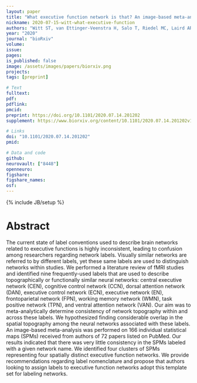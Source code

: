 ```yaml
---
layout: paper
title: "What executive function network is that? An image-based meta-analysis of network labels"
nickname: 2020-07-15-witt-what-executive-function
authors: "Witt ST, van Ettinger-Veenstra H, Salo T, Riedel MC, Laird AR"
year: "2020"
journal: "bioRxiv"
volume:
issue:
pages:
is_published: false
image: /assets/images/papers/biorxiv.png
projects:
tags: [preprint]

# Text
fulltext:
pdf:
pdflink:
pmcid:
preprint: https://doi.org/10.1101/2020.07.14.201202
supplement: https://www.biorxiv.org/content/10.1101/2020.07.14.201202v1.supplementary-material

# Links
doi: "10.1101/2020.07.14.201202"
pmid:

# Data and code
github:
neurovault: ["8448"]
openneuro:
figshare:
figshare_names:
osf:
---
```

{% include JB/setup %}

# Abstract

The current state of label conventions used to describe brain networks related to executive functions is highly inconsistent, leading to confusion among researchers regarding network labels. Visually similar networks are referred to by different labels, yet these same labels are used to distinguish networks within studies. We performed a literature review of fMRI studies and identified nine frequently-used labels that are used to describe topographically or functionally similar neural networks: central executive network (CEN), cognitive control network (CCN), dorsal attention network (DAN), executive control network (ECN), executive network (EN), frontoparietal network (FPN), working memory network (WMN), task positive network (TPN), and ventral attention network (VAN). Our aim was to meta-analytically determine consistency of network topography within and across these labels. We hypothesized finding considerable overlap in the spatial topography among the neural networks associated with these labels. An image-based meta-analysis was performed on 166 individual statistical maps (SPMs) received from authors of 72 papers listed on PubMed. Our results indicated that there was very little consistency in the SPMs labeled with a given network name. We identified four clusters of SPMs representing four spatially distinct executive function networks. We provide recommendations regarding label nomenclature and propose that authors looking to assign labels to executive function networks adopt this template set for labeling networks.
